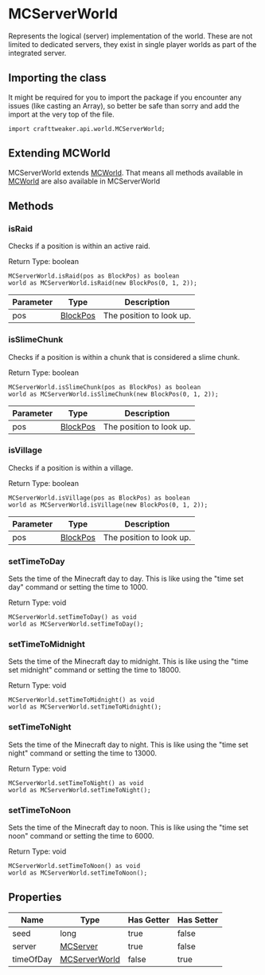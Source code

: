 # MCServerWorld

Represents the logical (server) implementation of the world. These are not
 limited to dedicated servers, they exist in single player worlds as part of
 the integrated server.

## Importing the class

It might be required for you to import the package if you encounter any issues (like casting an Array), so better be safe than sorry and add the import at the very top of the file.
```zenscript
import crafttweaker.api.world.MCServerWorld;
```


## Extending MCWorld

MCServerWorld extends [MCWorld](/vanilla/api/world/MCWorld). That means all methods available in [MCWorld](/vanilla/api/world/MCWorld) are also available in MCServerWorld

## Methods

### isRaid

Checks if a position is within an active raid.

Return Type: boolean

```zenscript
MCServerWorld.isRaid(pos as BlockPos) as boolean
world as MCServerWorld.isRaid(new BlockPos(0, 1, 2));
```

| Parameter | Type | Description |
|-----------|------|-------------|
| pos | [BlockPos](/vanilla/api/util/BlockPos) | The position to look up. |


### isSlimeChunk

Checks if a position is within a chunk that is considered a slime chunk.

Return Type: boolean

```zenscript
MCServerWorld.isSlimeChunk(pos as BlockPos) as boolean
world as MCServerWorld.isSlimeChunk(new BlockPos(0, 1, 2));
```

| Parameter | Type | Description |
|-----------|------|-------------|
| pos | [BlockPos](/vanilla/api/util/BlockPos) | The position to look up. |


### isVillage

Checks if a position is within a village.

Return Type: boolean

```zenscript
MCServerWorld.isVillage(pos as BlockPos) as boolean
world as MCServerWorld.isVillage(new BlockPos(0, 1, 2));
```

| Parameter | Type | Description |
|-----------|------|-------------|
| pos | [BlockPos](/vanilla/api/util/BlockPos) | The position to look up. |


### setTimeToDay

Sets the time of the Minecraft day to day. This is like using the
 "time set day" command or setting the time to 1000.

Return Type: void

```zenscript
MCServerWorld.setTimeToDay() as void
world as MCServerWorld.setTimeToDay();
```

### setTimeToMidnight

Sets the time of the Minecraft day to midnight. This is like using the
 "time set midnight" command or setting the time to 18000.

Return Type: void

```zenscript
MCServerWorld.setTimeToMidnight() as void
world as MCServerWorld.setTimeToMidnight();
```

### setTimeToNight

Sets the time of the Minecraft day to night. This is like using the
 "time set night" command or setting the time to 13000.

Return Type: void

```zenscript
MCServerWorld.setTimeToNight() as void
world as MCServerWorld.setTimeToNight();
```

### setTimeToNoon

Sets the time of the Minecraft day to noon. This is like using the
 "time set noon" command or setting the time to 6000.

Return Type: void

```zenscript
MCServerWorld.setTimeToNoon() as void
world as MCServerWorld.setTimeToNoon();
```


## Properties

| Name | Type | Has Getter | Has Setter |
|------|------|------------|------------|
| seed | long | true | false |
| server | [MCServer](/vanilla/api/game/MCServer) | true | false |
| timeOfDay | [MCServerWorld](/vanilla/api/world/MCServerWorld) | false | true |

